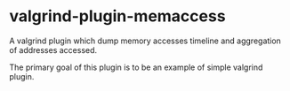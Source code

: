 # valgrind-plugin-memaccess
A valgrind plugin which dump memory accesses timeline and aggregation of addresses accessed.

The primary goal of this plugin is to be an example of simple valgrind plugin.
